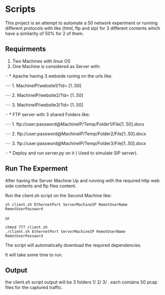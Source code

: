 # Scripts

This project is an attempt to automate a 50 network experiment or running different protocols with like (html, ftp and sip) for 3 different contents which have a similarity of 50% for 2 of them. 

## Requirments

1. Two Machines with linux OS
2. One Machine is considered as Server with:

⋅⋅ * Apache having 3 webside runing on the urls like:

⋅⋅⋅⋅ 1. MachineIP/website1/?id= [1..50]

⋅⋅⋅⋅ 2. MachineIP/website2/?id= [1..50]

⋅⋅⋅⋅ 3. MachineIP/website3/?id= [1..50]

⋅⋅ * FTP server with 3 shared Folders like:

⋅⋅⋅⋅ 1. ftp://user:password@MachineIP/Temp/Folder1/File[1..50].docx

⋅⋅⋅⋅ 2. ftp://user:password@MachineIP/Temp/Folder2/File[1..50].docx

⋅⋅⋅⋅ 3. ftp://user:password@MachineIP/Temp/Folder3/File[1..50].docx

⋅⋅ * Deploy and run server.py on it ( Used to simulate SIP server).

## Run The Experment

After having the Server Machine Up and running with the required http web side contents and ftp files content.

Run the client.sh script on the Second Machine like:

```
sh client.sh EthernetPort ServerMachineIP RemotUserName RemotUserPassword
```

or 

```
chmod 777 client.sh
./client.sh EthernetPort ServerMachineIP RemotUserName RemotUserPassword
```

The script will automatically download the required dependencies.

It will take some time to run. 

## Output

the client.sh script output will be 3 folders 1/ 2/ 3/ . each contains 50 pcap files for the captured traffic.
